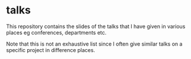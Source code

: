 # talks
This repository contains the slides of the talks that I have given in various places eg conferences, departments etc.

Note that this is not an exhaustive list since I often give similar talks on a specific project in difference places. 
